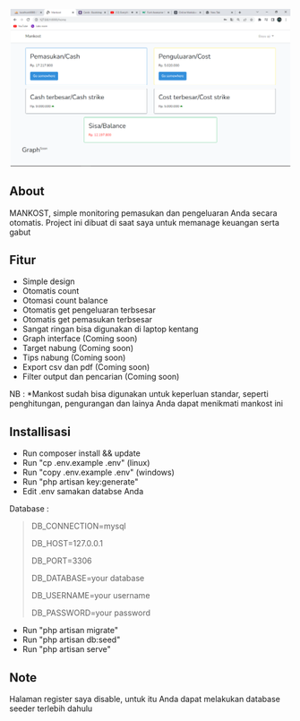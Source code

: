 <p align="center"><img src="Capture.PNG" width="500"></p>

## About 

MANKOST, simple monitoring pemasukan dan pengeluaran Anda secara otomatis. Project ini dibuat di saat saya untuk memanage keuangan serta gabut 

## Fitur

- Simple design 
- Otomatis count
- Otomasi count balance
- Otomatis get pengeluaran terbsesar
- Otomatis get pemasukan terbsesar
- Sangat ringan bisa digunakan di laptop kentang
- Graph interface (Coming soon)
- Target nabung (Coming soon)
- Tips nabung (Coming soon)
- Export csv dan pdf (Coming soon)
- Filter output dan pencarian (Coming soon)

NB : *Mankost sudah bisa digunakan untuk keperluan standar, seperti penghitungan, pengurangan dan lainya Anda dapat menikmati mankost ini

## Installisasi

- Run composer install && update
- Run "cp .env.example .env" (linux)
- Run "copy .env.example .env" (windows)
- Run "php artisan key:generate"
- Edit .env samakan databse Anda 

Database :

> DB_CONNECTION=mysql
> 
> DB_HOST=127.0.0.1
> 
> DB_PORT=3306
> 
> DB_DATABASE=your database
> 
> DB_USERNAME=your username
> 
> DB_PASSWORD=your password

- Run "php artisan migrate"
- Run "php artisan db:seed"
- Run "php artisan serve"

## Note 

Halaman register saya disable, untuk itu Anda dapat melakukan database seeder terlebih dahulu

